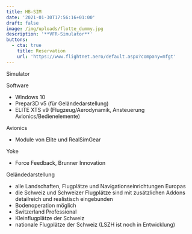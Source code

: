 ```yaml
---
title: HB-SIM
date: '2021-01-30T17:56:16+01:00'
draft: false
image: /img/uploads/flotte_dummy.jpg
description: '**VFR-Simulator**'
buttons:
  - cta: true
    title: Reservation
    url: 'https://www.flightnet.aero/default.aspx?company=mfgt'
---
```

Simulator

Software

* Windows 10
* Prepar3D v5 (für Geländedarstellung)
* ELITE XTS v9 (Flugzeug/Aerodynamik, Ansteuerung Avionics/Bedienelemente)

Avionics

* Module von Elite und RealSimGear

Yoke

* Force Feedback, Brunner Innovation

Geländedarstellung

* alle Landschaften, Flugplätze und Navigationseinrichtungen Europas
* die Schweiz und Schweizer Flugplätze sind mit zusätzlichen Addons detailreich und realistisch eingebunden
* Bodenoperation möglich
* Switzerland Professional
* Kleinflugplätze der Schweiz
* nationale Flugplätze der Schweiz (LSZH ist noch in Entwicklung)
